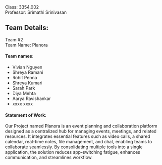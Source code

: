 Class: 3354.002
<br>Professor: Srimathi Srinivasan

<h2>Team Details:</h2>
Team #2
<br>Team Name: Planora
<br><h4>Team names:</h4>

- Vivian Nguyen
- Shreya Ramani
- Rohit Penna
- Shreya Kumari 
- Sarah Park
- Diya Mehta
- Aarya Ravishankar
- xxxx xxxx

<h4>Statement of Work: </h4>
<p> Our Project named Planora is an event planning and collaboration platform designed as a centralized hub for managing events, meetings, and related resources. 
It integrates essential features such as video calls, a shared calendar, real-time notes, file management, and chat, enabling teams to collaborate seamlessly. 
By consolidating multiple tools into a single application, the solution reduces app-switching fatigue, enhances communication, and streamlines workflow.  </p>
